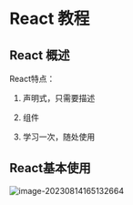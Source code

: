 # React 教程

## React 概述

React特点：

1. 声明式，只需要描述

2. 组件
3. 学习一次，随处使用

## React基本使用

![image-20230814165132664](C:\Users\10203\AppData\Roaming\Typora\typora-user-images\image-20230814165132664.png)



